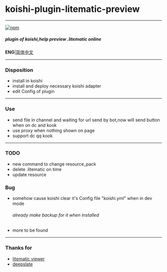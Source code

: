 # koishi-plugin-litematic-preview
***
[![npm](https://img.shields.io/npm/v/koishi-plugin-litematic-preview?style=flat-square)](https://www.npmjs.com/package/koishi-plugin-litematic-preview)

##### plugin of koishi,help preview .litematic online
**ENG**|[简体中文](./readme.zh-CN.md)
***
### Disposition
+ install in koishi
+ install and deploy necessary koishi adapter
+ edit Config of plugin
***
### Use
+ send file in channel and waiting for url send by bot,now will send button when on dc and kook
+ use proxy when nothing shown on page
+ support dc qq kook
***
### TODO
+ new command to change resource_pack
+ delete .litematic on time
+ update resource
### Bug
+ somehow cause koishi clear it's Config file "koishi.yml" when in dev mode
  ###### already make backup for it when installed
+ more to be found
***
### Thanks for
+ [litematic viewer](https://github.com/endingcredits/litematic-viewer)
+ [deepslate](https://github.com/misode/deepslate)


